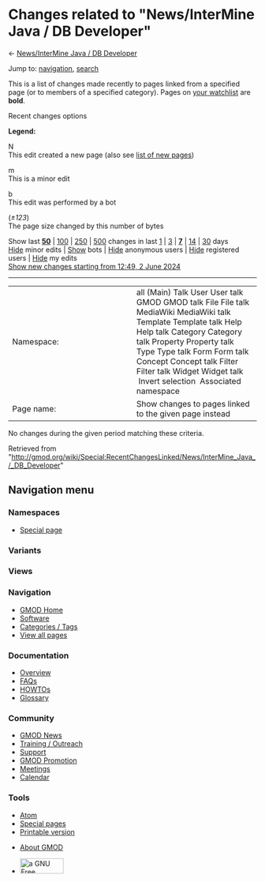 <div id="mw-page-base" class="noprint">

</div>

<div id="mw-head-base" class="noprint">

</div>

<div id="content" class="mw-body" role="main">

<span id="top"></span>

<div id="mw-js-message" style="display:none;">

</div>



# <span dir="auto">Changes related to "News/InterMine Java / DB Developer"</span>

<div id="bodyContent">

<div id="contentSub">

← [News/InterMine Java / DB
Developer](/wiki/News/InterMine_Java_/_DB_Developer "News/InterMine Java / DB Developer")

</div>

<div id="jump-to-nav" class="mw-jump">

Jump to: [navigation](#mw-navigation), [search](#p-search)

</div>

<div id="mw-content-text">

<div class="mw-specialpage-summary">

This is a list of changes made recently to pages linked from a specified
page (or to members of a specified category). Pages on [your
watchlist](/wiki/Special:Watchlist "Special:Watchlist") are **bold**.

</div>

Recent changes options

<div class="mw-changeslist-legend">

**Legend:**

<div class="mw-collapsible-content">

N  
This edit created a new page (also see [list of new
pages](/wiki/Special:NewPages "Special:NewPages"))

m  
This is a minor edit

b  
This edit was performed by a bot

(*±123*)  
The page size changed by this number of bytes

</div>

</div>

Show last
[**50**](/mediawiki/index.php?title=Special:RecentChangesLinked&limit=50&target=News%2FInterMine_Java_%2F_DB_Developer "Special:RecentChangesLinked")
\|
[100](/mediawiki/index.php?title=Special:RecentChangesLinked&limit=100&target=News%2FInterMine_Java_%2F_DB_Developer "Special:RecentChangesLinked")
\|
[250](/mediawiki/index.php?title=Special:RecentChangesLinked&limit=250&target=News%2FInterMine_Java_%2F_DB_Developer "Special:RecentChangesLinked")
\|
[500](/mediawiki/index.php?title=Special:RecentChangesLinked&limit=500&target=News%2FInterMine_Java_%2F_DB_Developer "Special:RecentChangesLinked")
changes in last
[1](/mediawiki/index.php?title=Special:RecentChangesLinked&days=1&from=&target=News%2FInterMine_Java_%2F_DB_Developer "Special:RecentChangesLinked")
\|
[3](/mediawiki/index.php?title=Special:RecentChangesLinked&days=3&from=&target=News%2FInterMine_Java_%2F_DB_Developer "Special:RecentChangesLinked")
\|
[**7**](/mediawiki/index.php?title=Special:RecentChangesLinked&days=7&from=&target=News%2FInterMine_Java_%2F_DB_Developer "Special:RecentChangesLinked")
\|
[14](/mediawiki/index.php?title=Special:RecentChangesLinked&days=14&from=&target=News%2FInterMine_Java_%2F_DB_Developer "Special:RecentChangesLinked")
\|
[30](/mediawiki/index.php?title=Special:RecentChangesLinked&days=30&from=&target=News%2FInterMine_Java_%2F_DB_Developer "Special:RecentChangesLinked")
days  
[Hide](/mediawiki/index.php?title=Special:RecentChangesLinked&hideminor=1&target=News%2FInterMine_Java_%2F_DB_Developer "Special:RecentChangesLinked")
minor edits \|
[Show](/mediawiki/index.php?title=Special:RecentChangesLinked&hidebots=0&target=News%2FInterMine_Java_%2F_DB_Developer "Special:RecentChangesLinked")
bots \|
[Hide](/mediawiki/index.php?title=Special:RecentChangesLinked&hideanons=1&target=News%2FInterMine_Java_%2F_DB_Developer "Special:RecentChangesLinked")
anonymous users \|
[Hide](/mediawiki/index.php?title=Special:RecentChangesLinked&hideliu=1&target=News%2FInterMine_Java_%2F_DB_Developer "Special:RecentChangesLinked")
registered users \|
[Hide](/mediawiki/index.php?title=Special:RecentChangesLinked&hidemyself=1&target=News%2FInterMine_Java_%2F_DB_Developer "Special:RecentChangesLinked")
my edits  
[Show new changes starting from 12:49, 2 June
2024](/mediawiki/index.php?title=Special:RecentChangesLinked&from=20240602124902&target=News%2FInterMine_Java_%2F_DB_Developer "Special:RecentChangesLinked")

------------------------------------------------------------------------

<table class="mw-recentchanges-table">
<colgroup>
<col style="width: 50%" />
<col style="width: 50%" />
</colgroup>
<tbody>
<tr class="odd">
<td class="mw-label mw-namespace-label">Namespace:</td>
<td class="mw-input">all (Main) Talk User User talk GMOD GMOD talk File
File talk MediaWiki MediaWiki talk Template Template talk Help Help talk
Category Category talk Property Property talk Type Type talk Form Form
talk Concept Concept talk Filter Filter talk Widget Widget talk
 Invert selection
 Associated namespace</td>
</tr>
<tr class="even">
<td class="mw-label mw-target-label">Page name:</td>
<td class="mw-input">Show changes to pages linked to the given page
instead</td>
</tr>
</tbody>
</table>

<div class="mw-changeslist-empty">

No changes during the given period matching these criteria.

</div>

</div>

<div class="printfooter">

Retrieved from
"<http://gmod.org/wiki/Special:RecentChangesLinked/News/InterMine_Java_/_DB_Developer>"

</div>

<div id="catlinks" class="catlinks catlinks-allhidden">

</div>

<div class="visualClear">

</div>

</div>

</div>

<div id="mw-navigation">

## Navigation menu

<div id="mw-head">



<div id="left-navigation">

<div id="p-namespaces" class="vectorTabs" role="navigation"
aria-labelledby="p-namespaces-label">

### Namespaces

- <span id="ca-nstab-special">[Special
  page](/wiki/Special:RecentChangesLinked/News/InterMine_Java_/_DB_Developer "This is a special page, you cannot edit the page itself")</span>

</div>

<div id="p-variants" class="vectorMenu emptyPortlet" role="navigation"
aria-labelledby="p-variants-label">

### 

### Variants[](#)

<div class="menu">

</div>

</div>

</div>

<div id="right-navigation">

<div id="p-views" class="vectorTabs emptyPortlet" role="navigation"
aria-labelledby="p-views-label">

### Views

</div>



</div>



</div>

</div>

</div>

<div id="mw-panel">

<div id="p-logo" role="banner">

<a href="/wiki/Main_Page"
style="background-image: url(http://gmod.org/images/GMOD-cogs.png);"
title="Visit the main page"></a>

</div>

<div id="p-Navigation" class="portal" role="navigation"
aria-labelledby="p-Navigation-label">

### Navigation

<div class="body">

- <span id="n-GMOD-Home">[GMOD Home](/wiki/Main_Page)</span>
- <span id="n-Software">[Software](/wiki/GMOD_Components)</span>
- <span id="n-Categories-.2F-Tags">[Categories /
  Tags](/wiki/Categories)</span>
- <span id="n-View-all-pages">[View all
  pages](/wiki/Special:AllPages)</span>

</div>

</div>

<div id="p-Documentation" class="portal" role="navigation"
aria-labelledby="p-Documentation-label">

### Documentation

<div class="body">

- <span id="n-Overview">[Overview](/wiki/Overview)</span>
- <span id="n-FAQs">[FAQs](/wiki/Category:FAQ)</span>
- <span id="n-HOWTOs">[HOWTOs](/wiki/Category:HOWTO)</span>
- <span id="n-Glossary">[Glossary](/wiki/Glossary)</span>

</div>

</div>

<div id="p-Community" class="portal" role="navigation"
aria-labelledby="p-Community-label">

### Community

<div class="body">

- <span id="n-GMOD-News">[GMOD News](/wiki/GMOD_News)</span>
- <span id="n-Training-.2F-Outreach">[Training /
  Outreach](/wiki/Training_and_Outreach)</span>
- <span id="n-Support">[Support](/wiki/Support)</span>
- <span id="n-GMOD-Promotion">[GMOD
  Promotion](/wiki/GMOD_Promotion)</span>
- <span id="n-Meetings">[Meetings](/wiki/Meetings)</span>
- <span id="n-Calendar">[Calendar](/wiki/Calendar)</span>

</div>

</div>

<div id="p-tb" class="portal" role="navigation"
aria-labelledby="p-tb-label">

### Tools

<div class="body">

- <span id="feedlinks"><a
  href="http://gmod.org/mediawiki/index.php?title=Special:RecentChangesLinked/News/InterMine_Java_/_DB_Developer&amp;feed=atom"
  id="feed-atom" class="feedlink" rel="alternate"
  type="application/atom+xml" title="Atom feed for this page">Atom</a></span>
- <span id="t-specialpages"><a href="/wiki/Special:SpecialPages" accesskey="q"
  title="A list of all special pages [q]">Special pages</a></span>
- <span id="t-print"><a
  href="/mediawiki/index.php?title=Special:RecentChangesLinked/News/InterMine_Java_/_DB_Developer&amp;printable=yes"
  rel="alternate" accesskey="p"
  title="Printable version of this page [p]">Printable version</a></span>

</div>

</div>

</div>

</div>

<div id="footer" role="contentinfo">

- <span id="footer-places-about">[About
  GMOD](/wiki/GMOD:About "GMOD:About")</span>

<!-- -->

- <span id="footer-copyrightico">[<img src="http://www.gnu.org/graphics/gfdl-logo-small.png" width="88"
  height="31" alt="a GNU Free Documentation License" />](http://www.gnu.org/licenses/fdl-1.3.html)</span>




</div>

